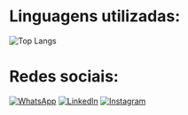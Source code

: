 # **Linguagens utilizadas:**
![Top Langs](https://github-readme-stats.vercel.app/api/top-langs/?username=jvdsmc&layout=compact)

# **Redes sociais:**
[![WhatsApp](https://img.shields.io/badge/WhatsApp-25D366?style=for-the-badge&logo=whatsapp&logoColor=white)](https://wa.me/5528999276807)
[![LinkedIn](https://img.shields.io/badge/LinkedIn-0077B5?style=for-the-badge&logo=linkedin&logoColor=white)](https://www.linkedin.com/in/jo%C3%A3o-victor-de-salles-9a4b51269/)
[![Instagram](https://img.shields.io/badge/Instagram-E4405F?style=for-the-badge&logo=instagram&logoColor=white)](https://www.instagram.com/jvdsmc)

